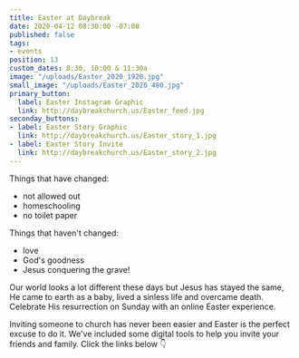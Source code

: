 ```yaml
---
title: Easter at Daybreak
date: 2020-04-12 08:30:00 -07:00
published: false
tags:
- events
position: 13
custom_dates: 8:30, 10:00 & 11:30a
image: "/uploads/Easter_2020_1920.jpg"
small_image: "/uploads/Easter_2020_480.jpg"
primary_button:
  label: Easter Instagram Graphic
  link: http://daybreakchurch.us/Easter_feed.jpg
seconday_buttons:
- label: Easter Story Graphic
  link: http://daybreakchurch.us/Easter_story_1.jpg
- label: Easter Story Invite
  link: http://daybreakchurch.us/Easter_story_2.jpg
---
```


Things that have changed:
* not allowed out
* homeschooling
* no toilet paper

Things that haven't changed:
* love
* God's goodness
* Jesus conquering the grave!

Our world looks a lot different these days but Jesus has stayed the same, He came to earth as a baby, lived a sinless life and overcame death. Celebrate His resurrection on Sunday with an online Easter experience. 

Inviting someone to church has never been easier and Easter is the perfect excuse to do it.
We've included some digital tools to help you invite your friends and family. Click the links below 👇